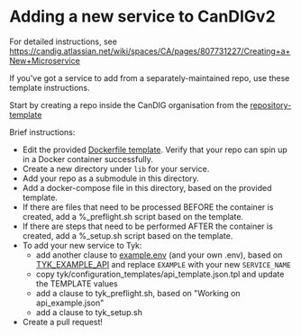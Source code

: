 # Adding a new service to CanDIGv2

For detailed instructions, see https://candig.atlassian.net/wiki/spaces/CA/pages/807731227/Creating+a+New+Microservice

If you've got a service to add from a separately-maintained repo, use these template instructions.

Start by creating a repo inside the CanDIG organisation from the [repository-template](https://github.com/new?template_name=repository-template&template_owner=CanDIG)

Brief instructions:
* Edit the provided [Dockerfile template](https://github.com/CanDIG/repository-template/blob/develop/Dockerfile). Verify that your repo can spin up in a Docker container successfully.
* Create a new directory under `lib` for your service.
* Add your repo as a submodule in this directory.
* Add a docker-compose file in this directory, based on the provided template.
* If there are files that need to be processed BEFORE the container is created, add a %_preflight.sh script based on the template.
* If there are steps that need to be performed AFTER the container is created, add a %_setup.sh script based on the template.
* To add your new service to Tyk:
  - add another clause to [example.env](etc/env/example.env) (and your own .env), based on [TYK_EXAMPLE_API](etc/env/example.env#L257) and replace `EXAMPLE` with your new `SERVICE_NAME`
  - copy tyk/configuration_templates/api_template.json.tpl and update the TEMPLATE values
  - add a clause to tyk_preflight.sh, based on "Working on api_example.json"
  - add a clause to tyk_setup.sh
* Create a pull request!
